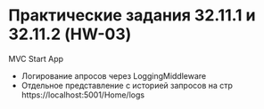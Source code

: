 # Практические задания 32.11.1 и 32.11.2 (HW-03)
MVC Start App
* Логирование апросов через LoggingMiddleware
* Отдельное представление с историей запросов на стр https://localhost:5001/Home/logs
